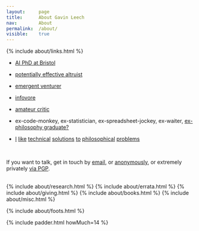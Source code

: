 ```yaml
---
layout: 	page
title: 		About Gavin Leech
nav: 		About
permalink:	/about/
visible:	true
---
```


{%	include about/links.html	%}

<div></div>

<!-- I'm <a class="noline" href="{{ '/cv.pdf' | prepend: site.url }}">Gavin Leech</a>.<br> -->
<!-- https://www.scottaaronson.com/papers/philos.pdf -->
<!--  -->

* <a class="noline" href="{{o}}">AI PhD at Bristol</a><br>

<!-- * <a class="noline" href="/researches">researcher</a><br> -->

* <a class="noline" href="{{ea}}">potentially effective altruist</a><br>

* <a class="noline" href="{{tc}}">emergent venturer</a><br>

* <a class="noline" href="/favs/all">infovore</a>

* <a class="noline" href="{{g}}">amateur critic</a><br>

* ex-code-monkey, ex-statistician, ex-spreadsheet-jockey, ex-waiter, <a class="noline" href="/no-philosopher">ex-philosophy graduate?</a><br>

<!-- * <a class="noline" href="{{m}}">analytical storyteller</a> for Metaculus <a href="#fn:18" id="fnref:18">18</a><br> -->
<!-- * I run a group for people struggling at uni<br> -->
<!-- * <a class="noline" href="{{e}}">ESPR instructor</a><br> -->
<!-- * despite <a href="{{ea}}">appearances</a>, <a href="/sites">not a blogger</a><br> -->


* <span><a class="noline" href="/no-philosopher">I</a> <a class="noline" href="{{sittler}}">like</a> <a class="noline" href="{{cs}}">technical</a> <a class="noline" href="{{orseau}}">solutions</a> <a class="noline" href="{{welf}}">to</a> <a class="noline" href="{{shminux}}">philosophical</a> <a class="noline" href="{{comp1}}">problems</a></span>

<div></div>
<br>

<!-- Technically an <a href="{{ea}}">EA blog</a>, though I don't consider this a blog. (Blogging is more <a class="noline" href="/sites">speech</a> than writing.)<br><br> -->
<!--  -->
If you want to talk, get in touch by <a href="mailto:{{ site.email }}">email</a>, or <a href="{{Form}}">anonymously</a>, or extremely privately <a href="{{pgp}}">via PGP</a>.
<br><br>


<!-- <div class="accordion">
	<h3>Good arguments</h3>
	<div>
		{%		include about/arguments.html		%}
	</div>
</div>
 -->

<div class="accordion">	
	<!-- %	include about/now.md	%} -->
	{%	include about/research.html	%}	
	{%	include about/errata.html	%}	
	{%	include about/giving.html	%}	
	{%	include about/books.html	%}	
	{%	include about/misc.html	%}
</div>


{%	include about/foots.html	%}



{%	include padder.html 	howMuch=14	%}